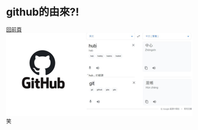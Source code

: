 # github的由來?!
[回前頁](https://whaleon120.github.io/blogs/feeling/main)  
![image](https://github.com/WHALEon120/WHALEon120.github.io/blob/main/blogs/feeling/247484679_207124924825863_6345114129458634208_n.jpg?raw=true)  
笑
